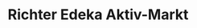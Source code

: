 ---
title: "Richter Edeka Aktiv-Markt"
url: /lommatzsch/richter-edeka-aktiv-markt/
shop: Supermarkt
---